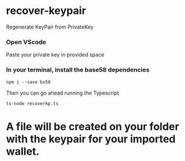 # recover-keypair
Regenerate KeyPair from PrivateKey

### Open VScode

Paste your private key in provided space

### In your terminal, install the base58 dependencies

``` npm i --save bs58 ```

Then you can go ahead running the Typescript 

``` ts-node recoverkp.ts ```

# A file will be created on your folder with the keypair for your imported wallet.
